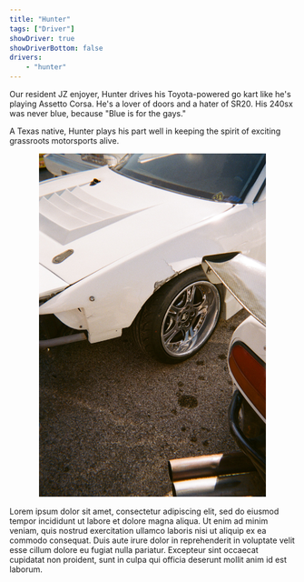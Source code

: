 ```yaml
---
title: "Hunter"
tags: ["Driver"]
showDriver: true
showDriverBottom: false
drivers: 
    - "hunter"
---
```


Our resident JZ enjoyer, Hunter drives his Toyota-powered go kart like he's playing Assetto Corsa. He's a lover of doors and a hater of SR20. His 240sx was never blue, because "Blue is for the gays."

A Texas native, Hunter plays his part well in keeping the spirit of exciting grassroots motorsports alive. 
<p align="center"><img src="img0.jpg" alt="such logo" width="400"/></p>
Lorem ipsum dolor sit amet, consectetur adipiscing elit, sed do eiusmod tempor incididunt ut labore et dolore magna aliqua. Ut enim ad minim veniam, quis nostrud exercitation ullamco laboris nisi ut aliquip ex ea commodo consequat. Duis aute irure dolor in reprehenderit in voluptate velit esse cillum dolore eu fugiat nulla pariatur. Excepteur sint occaecat cupidatat non proident, sunt in culpa qui officia deserunt mollit anim id est laborum.